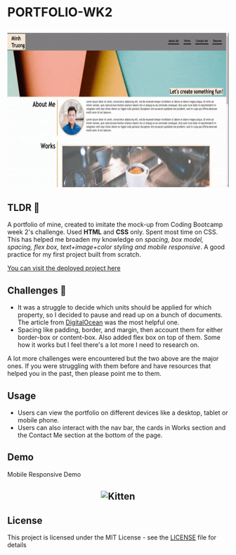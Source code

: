 # PORTFOLIO-WK2
<h2 align="center"><img src="./assets/Images/Minh%20Portfolio.gif" alt="Kitten" title="A cute kitten" width="550px" height="350px"/> </h2>

## TLDR 👀

A portfolio of mine, created to imitate the mock-up from Coding Bootcamp week 2's challenge. Used **HTML** and **CSS** only. Spent most time on CSS. This has helped me broaden my knowledge on *spacing, box model, spacing, flex box, text+image+color styling and mobile responsive*. A good practice for my first project built from scratch.

[You can visit the deployed project here](https://ryantrian.github.io/PORTFOLIO-WK2/)

## Challenges 🤔

* It was a struggle to decide which units should be applied for which property, so I decided to pause and read up on a bunch of documents. The article from [DigitalOcean](https://www.digitalocean.com/community/tutorials/css-rem-vs-em-units) was the most helpful one.
* Spacing like padding, border, and margin, then account them for either border-box or content-box. Also added flex box on top of them. Some how it works but I feel there's a lot more I need to research on.

A lot more challenges were encountered but the two above are the major ones. If you were struggling with them before and have resources that helped you in the past, then please point me to them.

## Usage

* Users can view the portfolio on different devices like a desktop, tablet or mobile phone.
* Users can also interact with the nav bar, the cards in Works section and the Contact Me section at the bottom of the page.

## Demo 

Mobile Responsive Demo

<h2 align="center"><img src="./assets/Images/Responsive%20Demo.gif" alt="Kitten" title="A cute kitten" width="550px" height="350px"/> </h2>

## License

This project is licensed under the MIT License - see the [LICENSE](LICENSE) file for details



